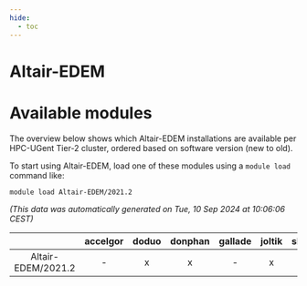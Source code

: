 ```yaml
---
hide:
  - toc
---
```


Altair-EDEM
===========

# Available modules


The overview below shows which Altair-EDEM installations are available per HPC-UGent Tier-2 cluster, ordered based on software version (new to old).

To start using Altair-EDEM, load one of these modules using a `module load` command like:

```shell
module load Altair-EDEM/2021.2
```

*(This data was automatically generated on Tue, 10 Sep 2024 at 10:06:06 CEST)*  

| |accelgor|doduo|donphan|gallade|joltik|shinx|skitty|
| :---: | :---: | :---: | :---: | :---: | :---: | :---: | :---: |
|Altair-EDEM/2021.2|-|x|x|-|x|-|-|
